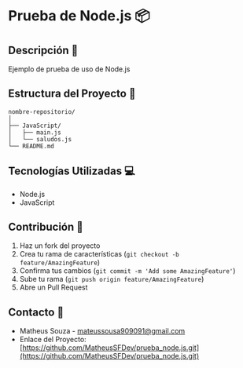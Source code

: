 # Prueba de Node.js 📦

## Descripción 📝
Ejemplo de prueba de uso de Node.js

## Estructura del Proyecto 📁
```
nombre-repositorio/
│
├── JavaScript/
│   ├── main.js
│   └── saludos.js
└── README.md
```

## Tecnologías Utilizadas 💻
- Node.js
- JavaScript

## Contribución 🤝
1. Haz un fork del proyecto
2. Crea tu rama de características (`git checkout -b feature/AmazingFeature`)
3. Confirma tus cambios (`git commit -m 'Add some AmazingFeature'`)
4. Sube tu rama (`git push origin feature/AmazingFeature`)
5. Abre un Pull Request

## Contacto 📧
- Matheus Souza - [mateussousa909091@gmail.com](mailto:mateussousa909091@gmail.com)
- Enlace del Proyecto: [https://github.com/MatheusSFDev/prueba_node.js.git](https://github.com/MatheusSFDev/prueba_node.js.git)
